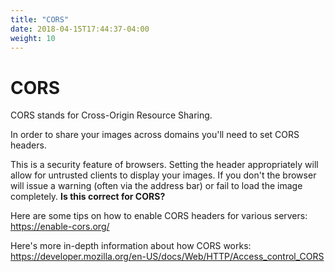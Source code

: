 ```yaml
---
title: "CORS"
date: 2018-04-15T17:44:37-04:00
weight: 10
---
```


# CORS

CORS stands for Cross-Origin Resource Sharing.

In order to share your images across domains you'll need to set CORS headers.

This is a security feature of browsers. Setting the header appropriately will allow for untrusted clients to display your images. If you don't the browser will issue a warning (often via the address bar) or fail to load the image completely. **Is this correct for CORS?**

Here are some tips on how to enable CORS headers for various servers:
https://enable-cors.org/

Here's more in-depth information about how CORS works:
https://developer.mozilla.org/en-US/docs/Web/HTTP/Access_control_CORS
